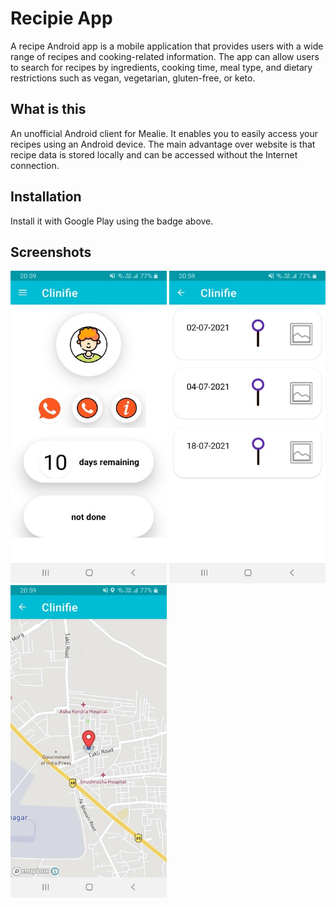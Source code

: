 

# Recipie App
A recipe Android app is a mobile application that provides users with a wide range of recipes and cooking-related information. The app can allow users to search for recipes by ingredients, cooking time, meal type, and dietary restrictions such as vegan, vegetarian, gluten-free, or keto.

## What is this
An unofficial Android client for Mealie. It enables you to easily access your recipes using an Android device. The main advantage over website is that recipe data is stored locally and can be accessed without the Internet connection.

## Installation
Install it with Google Play using the badge above.
    
## Screenshots
<img src="https://raw.githubusercontent.com/aniket691/CLINIFIE/main/app/images/126812758-c9ea5e30-68d6-4732-a3ed-e472b3d440b8.jpg?token=GHSAT0AAAAAACBTDAQA66XVH65IEDFRCPX4ZB7SZDQ" height="500" width="250"> <img src="https://raw.githubusercontent.com/aniket691/CLINIFIE/main/app/images/126813448-20685b77-1d06-4e2f-8a5b-1740296a6aca.jpg?token=GHSAT0AAAAAACBTDAQB3F4PSOUNK67LIDGGZB7S6BA" height="500" width="250"> <img src="https://raw.githubusercontent.com/aniket691/CLINIFIE/main/app/images/126813970-49d2c5ab-59fc-4d03-a3d6-91a84ee68731.jpg?token=GHSAT0AAAAAACBTDAQAOEPDO3IXJL36ODROZB7S6WQ" height="500" width="250">
